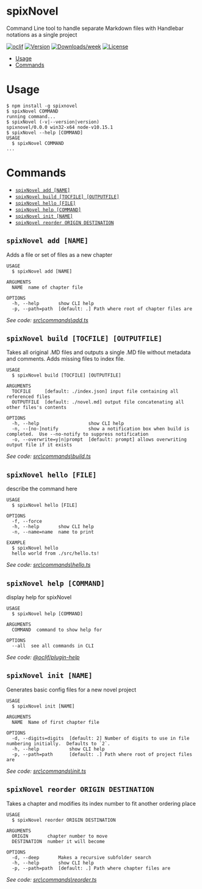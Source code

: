 spixNovel
=========

Command Line tool to handle separate Markdown files with Handlebar notations as a single project

[![oclif](https://img.shields.io/badge/cli-oclif-brightgreen.svg)](https://oclif.io)
[![Version](https://img.shields.io/npm/v/spixNovel.svg)](https://npmjs.org/package/spixNovel)
[![Downloads/week](https://img.shields.io/npm/dw/spixNovel.svg)](https://npmjs.org/package/spixNovel)
[![License](https://img.shields.io/npm/l/spixNovel.svg)](https://github.com/spikying/spixNovel/blob/master/package.json)

<!-- toc -->
* [Usage](#usage)
* [Commands](#commands)
<!-- tocstop -->
# Usage
<!-- usage -->
```sh-session
$ npm install -g spixnovel
$ spixNovel COMMAND
running command...
$ spixNovel (-v|--version|version)
spixnovel/0.0.0 win32-x64 node-v10.15.1
$ spixNovel --help [COMMAND]
USAGE
  $ spixNovel COMMAND
...
```
<!-- usagestop -->
# Commands
<!-- commands -->
* [`spixNovel add [NAME]`](#spixnovel-add-name)
* [`spixNovel build [TOCFILE] [OUTPUTFILE]`](#spixnovel-build-tocfile-outputfile)
* [`spixNovel hello [FILE]`](#spixnovel-hello-file)
* [`spixNovel help [COMMAND]`](#spixnovel-help-command)
* [`spixNovel init [NAME]`](#spixnovel-init-name)
* [`spixNovel reorder ORIGIN DESTINATION`](#spixnovel-reorder-origin-destination)

## `spixNovel add [NAME]`

Adds a file or set of files as a new chapter

```
USAGE
  $ spixNovel add [NAME]

ARGUMENTS
  NAME  name of chapter file

OPTIONS
  -h, --help       show CLI help
  -p, --path=path  [default: .] Path where root of chapter files are
```

_See code: [src\commands\add.ts](https://github.com/spikying/spixNovel/blob/v0.0.0/src\commands\add.ts)_

## `spixNovel build [TOCFILE] [OUTPUTFILE]`

Takes all original .MD files and outputs a single .MD file without metadata and comments.  Adds missing files to index file.

```
USAGE
  $ spixNovel build [TOCFILE] [OUTPUTFILE]

ARGUMENTS
  TOCFILE     [default: ./index.json] input file containing all referenced files
  OUTPUTFILE  [default: ./novel.md] output file concatenating all other files's contents

OPTIONS
  -h, --help                  show CLI help
  -n, --[no-]notify           show a notification box when build is completed.  Use --no-notify to suppress notification
  -o, --overwrite=y|n|prompt  [default: prompt] allows overwriting output file if it exists
```

_See code: [src\commands\build.ts](https://github.com/spikying/spixNovel/blob/v0.0.0/src\commands\build.ts)_

## `spixNovel hello [FILE]`

describe the command here

```
USAGE
  $ spixNovel hello [FILE]

OPTIONS
  -f, --force
  -h, --help       show CLI help
  -n, --name=name  name to print

EXAMPLE
  $ spixNovel hello
  hello world from ./src/hello.ts!
```

_See code: [src\commands\hello.ts](https://github.com/spikying/spixNovel/blob/v0.0.0/src\commands\hello.ts)_

## `spixNovel help [COMMAND]`

display help for spixNovel

```
USAGE
  $ spixNovel help [COMMAND]

ARGUMENTS
  COMMAND  command to show help for

OPTIONS
  --all  see all commands in CLI
```

_See code: [@oclif/plugin-help](https://github.com/oclif/plugin-help/blob/v2.1.6/src\commands\help.ts)_

## `spixNovel init [NAME]`

Generates basic config files for a new novel project

```
USAGE
  $ spixNovel init [NAME]

ARGUMENTS
  NAME  Name of first chapter file

OPTIONS
  -d, --digits=digits  [default: 2] Number of digits to use in file numbering initially.  Defaults to `2`.
  -h, --help           show CLI help
  -p, --path=path      [default: .] Path where root of project files are
```

_See code: [src\commands\init.ts](https://github.com/spikying/spixNovel/blob/v0.0.0/src\commands\init.ts)_

## `spixNovel reorder ORIGIN DESTINATION`

Takes a chapter and modifies its index number to fit another ordering place

```
USAGE
  $ spixNovel reorder ORIGIN DESTINATION

ARGUMENTS
  ORIGIN       chapter number to move
  DESTINATION  number it will become

OPTIONS
  -d, --deep       Makes a recursive subfolder search
  -h, --help       show CLI help
  -p, --path=path  [default: .] Path where chapter files are
```

_See code: [src\commands\reorder.ts](https://github.com/spikying/spixNovel/blob/v0.0.0/src\commands\reorder.ts)_
<!-- commandsstop -->

